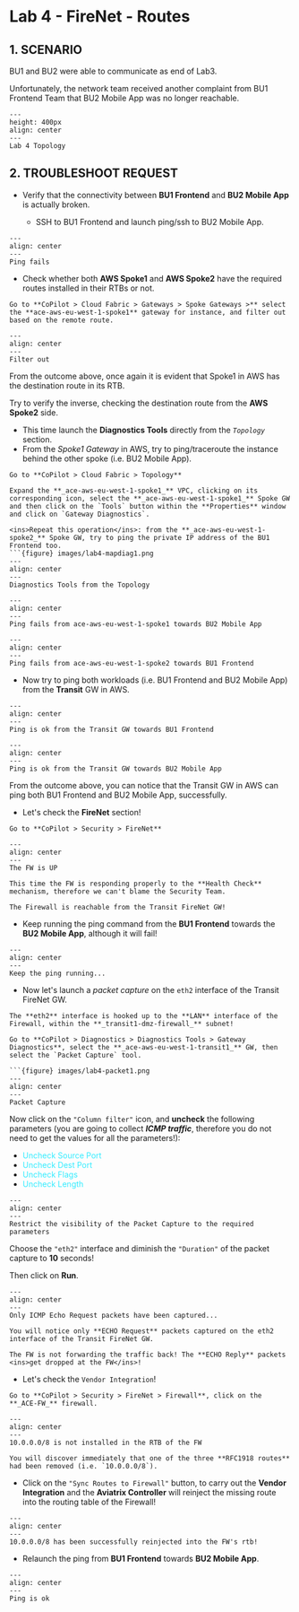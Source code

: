 # Lab 4 - FireNet - Routes

## 1. SCENARIO

BU1 and BU2 were able to communicate as end of Lab3.

Unfortunately, the network team received another complaint from BU1 Frontend Team that BU2 Mobile App was no longer reachable.

```{figure} images/lab4-topology.png
---
height: 400px
align: center
---
Lab 4 Topology
```

## 2. TROUBLESHOOT REQUEST

- Verify that the connectivity between **BU1 Frontend** and **BU2 Mobile App** is actually broken.

  - SSH to BU1 Frontend and launch ping/ssh to BU2 Mobile App.

```{figure} images/lab4-pingunsucc.png
---
align: center
---
Ping fails
```

- Check whether both **AWS Spoke1** and **AWS Spoke2** have the required routes installed in their RTBs or not.

```{tip}
Go to **CoPilot > Cloud Fabric > Gateways > Spoke Gateways >** select the **ace-aws-eu-west-1-spoke1** gateway for instance, and filter out based on the remote route.
```

```{figure} images/lab4-filter.png
---
align: center
---
Filter out
```

From the outcome above, once again it is evident that Spoke1 in AWS has the destination route in its RTB.

Try to verify the inverse, checking the destination route from the **AWS Spoke2** side.

- This time launch the **Diagnostics Tools** directly from the *`Topology`* section.
- From the *Spoke1 Gateway* in AWS, try to ping/traceroute the instance behind the other spoke (i.e. BU2 Mobile App).

```{tip}
Go to **CoPilot > Cloud Fabric > Topology**

Expand the **_ace-aws-eu-west-1-spoke1_** VPC, clicking on its corresponding icon, select the **_ace-aws-eu-west-1-spoke1_** Spoke GW and then click on the `Tools` button within the **Properties** window and click on `Gateway Diagnostics`.

<ins>Repeat this operation</ins>: from the **_ace-aws-eu-west-1-spoke2_** Spoke GW, try to ping the private IP address of the BU1 Frontend too.
```{figure} images/lab4-mapdiag1.png
---
align: center
---
Diagnostics Tools from the Topology
```

```{figure} images/lab4-pingfails2.png
---
align: center
---
Ping fails from ace-aws-eu-west-1-spoke1 towards BU2 Mobile App
```

```{figure} images/lab4-pingfails.png
---
align: center
---
Ping fails from ace-aws-eu-west-1-spoke2 towards BU1 Frontend
```

- Now try to ping both workloads (i.e. BU1 Frontend and BU2 Mobile App) from the **Transit** GW in AWS.

```{figure} images/lab3-bu1ping.png
---
align: center
---
Ping is ok from the Transit GW towards BU1 Frontend
```

```{figure} images/lab3-bu2ping.png
---
align: center
---
Ping is ok from the Transit GW towards BU2 Mobile App
```

From the outcome above, you can notice that the Transit GW in AWS can ping both BU1 Frontend and BU2 Mobile App, successfully.

- Let's check the **FireNet** section!

```{tip}
Go to **CoPilot > Security > FireNet**
```

```{figure} images/lab4-firewallok.png
---
align: center
---
The FW is UP
```

```{note}
This time the FW is responding properly to the **Health Check** mechanism, therefore we can't blame the Security Team.

The Firewall is reachable from the Transit FireNet GW!
```

- Keep running the ping command from the **BU1 Frontend** towards the **BU2 Mobile App**, although it will fail!

```{figure} images/lab4-keepit.png
---
align: center
---
Keep the ping running...
```

- Now let's launch a *packet capture* on the `eth2` interface of the Transit FireNet GW.

```{important}
The **eth2** interface is hooked up to the **LAN** interface of the Firewall, within the **_transit1-dmz-firewall_** subnet!
```

```{tip}
Go to **CoPilot > Diagnostics > Diagnostics Tools > Gateway Diagnostics**, select the **_ace-aws-eu-west-1-transit1_** GW, then select the `Packet Capture` tool.

```{figure} images/lab4-packet1.png
---
align: center
---
Packet Capture
```


Now click on the `"Column filter"` icon, and **uncheck** the following parameters (you are going to collect **_ICMP traffic_**, therefore you do not need to get the values for all the parameters!):

  - <span style='color:#33ECFF'>Uncheck Source Port</span>
  - <span style='color:#33ECFF'>Uncheck Dest Port</span>
  - <span style='color:#33ECFF'>Uncheck Flags</span>
  - <span style='color:#33ECFF'>Uncheck Length</span>
  
```{figure} images/lab4-packet2.png
---
align: center
---
Restrict the visibility of the Packet Capture to the required parameters
```

Choose the `"eth2"` interface and diminish the `"Duration"` of the packet capture to **10** seconds!

Then click on **Run**.

```{figure} images/lab4-packet3.png
---
align: center
---
Only ICMP Echo Request packets have been captured...
```

```{important}
You will notice only **ECHO Request** packets captured on the eth2 interface of the Transit FireNet GW.

The FW is not forwarding the traffic back! The **ECHO Reply** packets <ins>get dropped at the FW</ins>!
```

- Let's check the `Vendor Integration`!

```{tip}
Go to **CoPilot > Security > FireNet > Firewall**, click on the **_ACE-FW_** firewall.
```

```{figure} images/lab4-vendor1.png
---
align: center
---
10.0.0.0/8 is not installed in the RTB of the FW
```

```{note}
You will discover immediately that one of the three **RFC1918 routes** had been removed (i.e. `10.0.0.0/8`).
```

- Click on the `"Sync Routes to Firewall"` button, to carry out the **Vendor Integration** and the **Aviatrix Controller** will reinject the missing route into the routing table of the Firewall!

```{figure} images/lab4-vendor2.png
---
align: center
---
10.0.0.0/8 has been successfully reinjected into the FW's rtb!
```

- Relaunch the ping from **BU1 Frontend** towards **BU2 Mobile App**.

```{figure} images/lab4-pingworks.png
---
align: center
---
Ping is ok
```
